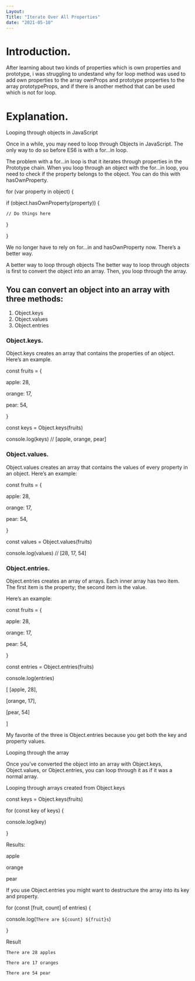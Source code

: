 ```yaml
---
Layout:
Title: "Iterate Over All Properties"
date: "2021-05-10"
---
```


# Introduction.

After learning about two kinds of properties which is own properties and prototype, i was struggling to undestand why for loop method was used to add own properties to the array ownProps and prototype properties to the array prototypeProps, and if there is another method that can be used which is not for loop.


# Explanation.

Looping through objects in JavaScript

Once in a while, you may need to loop through Objects in JavaScript. The only way to do so before ES6 is with a for...in loop.

The problem with a for...in loop is that it iterates through properties in the Prototype chain. When you loop through an object with the for...in loop, you need to check if the property belongs to the object. You can do this with hasOwnProperty.

for (var property in object) {

  if (object.hasOwnProperty(property)) {

    // Do things here

  }

}

We no longer have to rely on for...in and hasOwnProperty now. There’s a better way.

A better way to loop through objects
The better way to loop through objects is first to convert the object into an array. Then, you loop through the array.

## You can convert an object into an array with three methods:

1. Object.keys
2. Object.values
3. Object.entries

### Object.keys.

Object.keys creates an array that contains the properties of an object. Here’s an example.

const fruits = {

  apple: 28,

  orange: 17,

  pear: 54,

}

const keys = Object.keys(fruits)

console.log(keys) // [apple, orange, pear]

### Object.values.

Object.values creates an array that contains the values of every property in an object. Here’s an example:

const fruits = {

  apple: 28,

  orange: 17,

  pear: 54,

}

const values = Object.values(fruits)

console.log(values) // [28, 17, 54]

### Object.entries.

Object.entries creates an array of arrays. Each inner array has two item. The first item is the property; the second item is the value.

Here’s an example:

const fruits = {

  apple: 28,

  orange: 17,

  pear: 54,

}

const entries = Object.entries(fruits)

console.log(entries)

 [
   [apple, 28],

   [orange, 17],

   [pear, 54]

  ]

My favorite of the three is Object.entries because you get both the key and property values.

Looping through the array

Once you’ve converted the object into an array with Object.keys, Object.values, or Object.entries, you can loop through it as if it was a normal array.


Looping through arrays created from Object.keys

const keys = Object.keys(fruits)

for (const key of keys) {

  console.log(key)

}

Results:

  apple

  orange

  pear

If you use Object.entries you might want to destructure the array into its key and property.

for (const [fruit, count] of entries) {

  console.log(`There are ${count} ${fruit}s`)

}

  Result

    There are 28 apples

    There are 17 oranges

    There are 54 pear